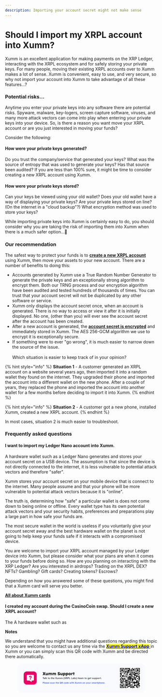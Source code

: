 ```yaml
---
description: Importing your account secret might not make sense
---
```


# Should I import my XRPL account into Xumm?

Xumm is an excellent application for making payments on the XRP Ledger, interacting with the XRPL ecosystem and for safely storing your private keys. For many people, moving their existing XRPL accounts over to Xumm makes a lot of sense. Xumm is convenient, easy to use, and very secure, so why not import your account into Xumm to take advantage of all these features...?

### Potential risks...

Anytime you enter your private keys into any software there are potential risks. Spyware, malware, key-logers, screen capture software, viruses, and many more attack vectors can come into play when entering your private keys into your device. So, is there a reason you want move your XRPL account or are you just interested in moving your funds?&#x20;

Consider the following:&#x20;

#### How were your private keys generated?&#x20;

Do you trust the company/service that generated your keys? What was the source of entropy that was used to generate your keys? Has that source been audited? If you are less than 100% sure, it might be time to consider creating a new XRPL account using Xumm.

#### How were your private keys stored?

Can your keys be viewed using your old wallet? Does your old wallet have a way of displaying your private keys? Are your private keys stored on line? (On the internet in a "cloud backup"?) What encryption method was used to store your keys?

While importing private keys into Xumm is certainly easy to do, you should consider why you are taking the risk of importing them into Xumm when there is a much safer option...🤔

### Our recommendation

The safest way to protect your funds is to [**create a** **new XRPL account**](../your-first-xrp-ledger-account/how-to-create-an-xrpl-account.md) using Xumm, then move your assets to your new account. There are a number of benefits to doing this:

* Accounts generated by Xumm use a True Random Number Generator to generate the private keys and an exceptionally strong algorithm to encrypt them. Both our TRNG process and our encryption algorithm have been audited and tested hundreds of thousands of times. You can trust that your account secret will not be duplicated by any other software or service.&#x20;
* Xumm only displays the account secret once, when an account is generated. There is no way to access or view it after it is initially displayed. No one, (other than you) will ever see the account secret after the account has been created.
* After a new account is generated, the [**account secret is encrypted**](../../security-and-xumm/all-about-security/upgrading-your-encryption.md) and immediately stored in Xumm. The AES 256-GCM algorithm we use to encrypt it is exceptionally secure.  &#x20;
* If something were to ever "go wrong", it is much easier to narrow down the source of the issue. \
  \
  Which situation is easier to keep track of in your opinion?

{% hint style="info" %}
**Situation 1** - A customer generated an XRPL account on a website several years ago, then imported it into a random wallet they found on the internet. They upgraded their phone and imported the account into a different wallet on the new phone. After a couple of years, they replaced the phone and imported the account into another wallet for a few months before deciding to import it into Xumm.
{% endhint %}

{% hint style="info" %}
**Situation 2** - A customer got a new phone, installed Xumm, created a new XRPL account.
{% endhint %}

In most cases, situation 2 is much easier to troubleshoot.

### Frequently asked questions

#### I want to import my Ledger Nano account into Xumm.

A  hardware wallet such as a Ledger Nano generates and stores your account secret on a USB device. The assumption is that since the device is not directly connected to the internet, it is less vulnerable to potential attack vectors and therefore "safer".

Xumm stores your account secret on your mobile device that is connect to the internet. Many people assume and that your phone will be more vulnerable to potential attack vectors because it is "online".

The truth is, determining how "safe" a particular wallet is does not come down to being online or offline. Every wallet type has its own potential attack vectors and your security habits, preferences  and preparations play a large part in how safe your funds are.&#x20;

The most secure wallet in the world is useless if you voluntarily give your account secret away and the best hardware wallet on the planet is not going to help keep your funds safe if it interacts with a compromised device.&#x20;

You are welcome to import your XRPL account managed by your Ledger device into Xumm, but please consider what your plans are when it comes to your funds before doing so. How are you planning on interacting with the XRP Ledger? Are you interested in airdrops? Trading on the XRPL DEX? NFTs? Gambling? Gift cards? Creating tokens? Escrows?&#x20;

Depending on how you answered some of these questions, you might find that a Xumm card will serve you better.

[**All about Xumm cards**](../../xumm-tangem-cards/xumm-tangem-cards.md)

#### I created my account during the CasinoCoin swap. Should I create a new XRPL account?

The A  hardware wallet such as&#x20;





**Notes**

We understand that you might have additional questions regarding this topic so you are welcome to contact us any time via the [<mark style="color:blue;">**Xumm Support xApp**</mark> ](https://xumm.app/detect/xapp:xumm.support?ref=helpcenter)in Xumm or you can simply scan this QR code with Xumm and be directed there automatically.

<figure><img src="../../.gitbook/assets/Support banner Xumm.png" alt=""><figcaption></figcaption></figure>
